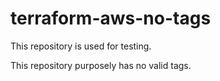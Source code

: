# terraform-aws-no-tags

This repository is used for testing.

This repository purposely has no valid tags.
